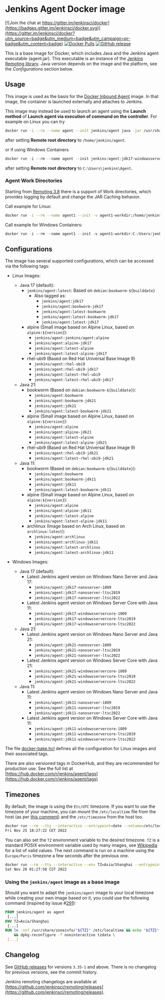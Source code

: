 # Jenkins Agent Docker image

[![Join the chat at https://gitter.im/jenkinsci/docker](https://badges.gitter.im/jenkinsci/docker.svg)](https://gitter.im/jenkinsci/docker?utm_source=badge&utm_medium=badge&utm_campaign=pr-badge&utm_content=badge)
[![Docker Pulls](https://img.shields.io/docker/pulls/jenkins/agent.svg)](https://hub.docker.com/r/jenkins/agent/)
[![GitHub release](https://img.shields.io/github/release/jenkinsci/docker-agent.svg?label=changelog)](https://github.com/jenkinsci/docker-agent/releases/latest)

This is a base image for Docker, which includes Java and the Jenkins agent executable (agent.jar).
This executable is an instance of the [Jenkins Remoting library](https://github.com/jenkinsci/remoting).
Java version depends on the image and the platform, see the _Configurations_ section below.

## Usage

This image is used as the basis for the [Docker Inbound Agent](https://github.com/jenkinsci/docker-agent/README_inbound-agent.md) image.
In that image, the container is launched externally and attaches to Jenkins.

This image may instead be used to launch an agent using the **Launch method** of **Launch agent via execution of command on the controller**. For example on Linux you can try

```sh
docker run -i --rm --name agent --init jenkins/agent java -jar /usr/share/jenkins/agent.jar
```

after setting **Remote root directory** to `/home/jenkins/agent`.

or if using Windows Containers

```powershell
docker run -i --rm --name agent --init jenkins/agent:jdk17-windowsservercore-ltsc2019 java -jar C:/ProgramData/Jenkins/agent.jar
```

after setting **Remote root directory** to `C:\Users\jenkins\Agent`.

### Agent Work Directories

Starting from [Remoting 3.8](https://github.com/jenkinsci/remoting/blob/master/CHANGELOG.md#38) there is a support of Work directories,
which provides logging by default and change the JAR Caching behavior.

Call example for Linux:

```sh
docker run -i --rm --name agent1 --init -v agent1-workdir:/home/jenkins/agent jenkins/agent java -jar /usr/share/jenkins/agent.jar -workDir /home/jenkins/agent
```

Call example for Windows Containers:

```powershell
docker run -i --rm --name agent1 --init -v agent1-workdir:C:/Users/jenkins/Work jenkins/agent:jdk11-windowsservercore-ltsc2019 java -jar C:/ProgramData/Jenkins/agent.jar -workDir C:/Users/jenkins/Work
```

## Configurations

The image has several supported configurations, which can be accessed via the following tags:

* Linux Images:
  * Java 17 (default):
    * `jenkins/agent:latest`: Based on `debian:bookworm-${builddate}`
      * Also tagged as: 
        * `jenkins/agent:jdk17`
        * `jenkins/agent:bookworm-jdk17`
        * `jenkins/agent:latest-bookworm`
        * `jenkins/agent:latest-bookworm-jdk17`
        * `jenkins/agent:latest-jdk17`
    * alpine (Small image based on Alpine Linux, based on `alpine:${version}`):
      * `jenkins/agent:jenkins/agent:alpine` 
      * `jenkins/agent:alpine-jdk17`
      * `jenkins/agent:latest-alpine`
      * `jenkins/agent:latest-alpine-jdk17`
    * rhel-ubi9 (Based on Red Hat Universal Base Image 9)
      * `jenkins/agent:rhel-ubi9`
      * `jenkins/agent:rhel-ubi9-jdk17`
      * `jenkins/agent:latest-rhel-ubi9`
      * `jenkins/agent:latest-rhel-ubi9-jdk17`
  * Java 21:
    * bookworm (Based on `debian:bookworm-${builddate}`):
      * `jenkins/agent:bookworm`
      * `jenkins/agent:bookworm-jdk21`
      * `jenkins/agent:jdk21`
      * `jenkins/agent:latest-bookworm-jdk21`
    * alpine (Small image based on Alpine Linux, based on `alpine:${version}`):
      * `jenkins/agent:alpine` 
      * `jenkins/agent:alpine-jdk21`
      * `jenkins/agent:latest-alpine`
      * `jenkins/agent:latest-alpine-jdk21`
    * rhel-ubi9 (Based on Red Hat Universal Base Image 9)
      * `jenkins/agent:rhel-ubi9-jdk21`
      * `jenkins/agent:latest-rhel-ubi9-jdk21`
  * Java 11:
    * bookworm (Based on `debian:bookworm-${builddate}`):
      * `jenkins/agent:bookworm`
      * `jenkins/agent:bookworm-jdk11`
      * `jenkins/agent:jdk11`
      * `jenkins/agent:latest-bookworm-jdk11`
    * alpine (Small image based on Alpine Linux, based on `alpine:${version}`):
      * `jenkins/agent:alpine` 
      * `jenkins/agent:alpine-jdk11`
      * `jenkins/agent:latest-alpine`
      * `jenkins/agent:latest-alpine-jdk11`
    * archlinux (Image based on Arch Linux, based on `archlinux:latest`):
      * `jenkins/agent:archlinux`
      * `jenkins/agent:archlinux-jdk11`
      * `jenkins/agent:latest-archlinux`
      * `jenkins/agent:latest-archlinux-jdk11`

* Windows Images:
  * Java 17 (default):
    * Latest Jenkins agent version on Windows Nano Server and Java 17:
      * `jenkins/agent:jdk17-nanoserver-1809`
      * `jenkins/agent:jdk17-nanoserver-ltsc2019`
      * `jenkins/agent:jdk17-nanoserver-ltsc2022`
    * Latest Jenkins agent version on Windows Server Core with Java 11:
      * `jenkins/agent:jdk17-windowsservercore-1809`
      * `jenkins/agent:jdk17-windowsservercore-ltsc2019`
      * `jenkins/agent:jdk17-windowsservercore-ltsc2022`
  * Java 21:
    * Latest Jenkins agent version on Windows Nano Server and Java 21:
      * `jenkins/agent:jdk21-nanoserver-1809`
      * `jenkins/agent:jdk21-nanoserver-ltsc2019`
      * `jenkins/agent:jdk21-nanoserver-ltsc2022`
    * Latest Jenkins agent version on Windows Server Core with Java 21:
      * `jenkins/agent:jdk21-windowsservercore-1809`
      * `jenkins/agent:jdk21-windowsservercore-ltsc2019`
      * `jenkins/agent:jdk21-windowsservercore-ltsc2022`
  * Java 11:
    * Latest Jenkins agent version on Windows Nano Server and Java 11:
      * `jenkins/agent:jdk11-nanoserver-1809`
      * `jenkins/agent:jdk11-nanoserver-ltsc2019`
      * `jenkins/agent:jdk11-nanoserver-ltsc2022`
    * Latest Jenkins agent version on Windows Server Core with Java 11:
      * `jenkins/agent:jdk11-windowsservercore-1809`
      * `jenkins/agent:jdk11-windowsservercore-ltsc2019`
      * `jenkins/agent:jdk11-windowsservercore-ltsc2022`

The file [docker-bake.hcl](https://github.com/jenkinsci/docker-agent/blob/master/docker-bake.hcl) defines all the configuration for Linux images and their associated tags.

There are also versioned tags in DockerHub, and they are recommended for production use.
See the full list at [https://hub.docker.com/r/jenkins/agent/tags](https://hub.docker.com/r/jenkins/agent/tags)

## Timezones

By default, the image is using the `Etc/UTC` timezone.
If you want to use the timezone of your machine, you can mount the `/etc/localtime` file from the host (as per [this comment](https://github.com/moby/moby/issues/12084#issuecomment-89697533)) and the `/etc/timezone` from the host too.

```bash
docker run --rm --tty --interactive --entrypoint=date --volume=/etc/localtime:/etc/localtime:ro --volume=/etc/timezone:/etc/timezone:ro jenkins/agent
Fri Nov 25 18:27:22 CET 2022
```

You can also set the `TZ` environment variable to the desired timezone.
`TZ` is a standard POSIX environment variable used by many images, see [Wikipedia](https://en.wikipedia.org/wiki/List_of_tz_database_time_zones) for a list of valid values.
The next command is run on a machine using the `Europe/Paris` timezone a few seconds after the previous one.

```bash
docker run --rm --tty --interactive --env TZ=Asia/Shanghai --entrypoint=date jenkins/agent
Sat Nov 26 01:27:58 CST 2022 
```

### Using the `jenkins/agent` image as a base image

Should you want to adapt the `jenkins/agent` image to your local timezone while creating your own image based on it, you could use the following command (inspired by issue #[291](https://github.com/jenkinsci/docker-inbound-agent/issues/291)):

```dockerfile
FROM jenkins/agent as agent
 [...]
ENV TZ=Asia/Shanghai
 [...]
RUN ln -snf /usr/share/zoneinfo/"${TZ}" /etc/localtime && echo "${TZ}" > /etc/timezone \
    && dpkg-reconfigure -f noninteractive tzdata \
 [...] 
```

## Changelog

See [GitHub releases](https://github.com/jenkinsci/docker-agent/releases) for versions `3.35-1` and above.
There is no changelog for previous versions, see the commit history.

Jenkins remoting changelogs are available at [https://github.com/jenkinsci/remoting/releases](https://github.com/jenkinsci/remoting/releases).

